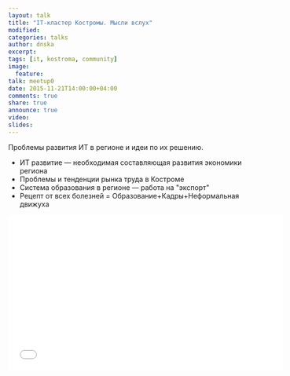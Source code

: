 ```yaml
---
layout: talk
title: "IT-кластер Костромы. Мысли вслух"
modified:
categories: talks
author: dnska
excerpt:
tags: [it, kostroma, community]
image:
  feature:
talk: meetup0
date: 2015-11-21T14:00:00+04:00
comments: true
share: true
announce: true 
video:
slides: 
---
```


Проблемы развития ИТ в регионе и идеи по их решению.

* ИТ развитие — необходимая составляющая развития экономики региона
* Проблемы и тенденции рынка труда в Костроме
* Система образования в регионе — работа на "экспорт"
* Рецепт от всех болезней = Образование+Кадры+Неформальная движуха

<iframe width="560" height="315" src="//www.youtube.com/embed/TguVA-qTrmc?start=8932" frameborder="0" allowfullscreen></iframe>
